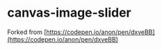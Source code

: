 # canvas-image-slider

Forked from [https://codepen.io/anon/pen/dxveBB](https://codepen.io/anon/pen/dxveBB)
